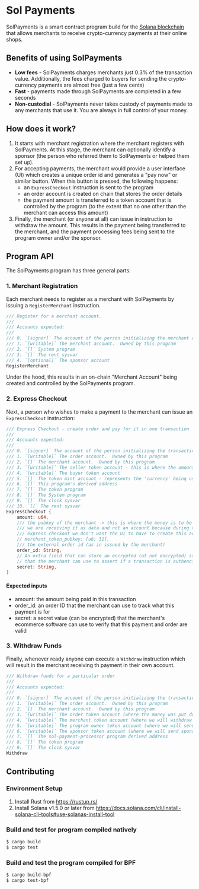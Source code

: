# Sol Payments

SolPayments is a smart contract program build for the [Solana blockchain](https://solana.com/) that allows merchants to receive crypto-currency payments at their online shops.

## Benefits of using SolPayments

- **Low fees** - SolPayments charges merchants just 0.3% of the transaction value.  Additionally, the fees charged to buyers for sending the crypto-currency payments are almost free (just a few cents)
- **Fast** - payments made through SolPayments are completed in a few seconds
- **Non-custodial** - SolPayments never takes custody of payments made to any merchants that use it.  You are always in full control of your money.

## How does it work?

1. It starts with merchant registration where the merchant registers with SolPayments.  At this stage, the merchant can optionally identify a sponsor (the person who referred them to SolPayments or helped them set up).
2. For accepting payments, the merchant would provide a user interface (UI) which creates a unique order id and generates a "pay now" or similar button.  When this button is pressed, the following happens:
    - an `ExpressCheckout` instruction is sent to the program
    - an order account is created on chain that stores the order details
    - the payment amount is transferred to a token account that is controlled by the program (to the extent that no one other than the merchant can access this amount)
3. Finally, the merchant (or anyone at all) can issue in instruction to withdraw the amount.  This results in the payment being transferred to the merchant, and the payment processing fees being sent to the program owner and/or the sponsor.

## Program API

The SolPayments program has three general parts:

### 1. Merchant Registration

Each merchant needs to register as a merchant with SolPayments by issuing a `RegisterMerchant` instruction.

```rust
/// Register for a merchant account.
///
/// Accounts expected:
///
/// 0. `[signer]` The account of the person initializing the merchant account
/// 1. `[writable]` The merchant account.  Owned by this program
/// 2. `[]` System program
/// 3. `[]` The rent sysvar
/// 4. `[optional]` The sponsor account
RegisterMerchant
```

Under the hood, this results in an on-chain "Merchant Account" being created and controlled by the SolPayments program.

### 2. Express Checkout

Next, a person who wishes to make a payment to the merchant can issue an `ExpressCheckout` instruction:

```rust
/// Express Checkout - create order and pay for it in one transaction
///
/// Accounts expected:
///
/// 0. `[signer]` The account of the person initializing the transaction
/// 1. `[writable]` The order account.  Owned by this program
/// 2. `[]` The merchant account.  Owned by this program
/// 3. `[writable]` The seller token account - this is where the amount paid will go. Owned by this program
/// 4. `[writable]` The buyer token account
/// 5. `[]` The token mint account - represents the 'currency' being used
/// 6. `[]` This program's derived address
/// 7. `[]` The token program
/// 8. `[]` The System program
/// 9. `[]` The clock sysvar
/// 10. `[]` The rent sysvar
ExpressCheckout {
    amount: u64,
    /// the pubkey of the merchant -> this is where the money is to be sent
    /// we are receiving it as data and not an account because during the
    /// express checkout we don't want the UI to have to create this account
    // merchant_token_pubkey: [u8; 32],
    /// the external order id (as in issued by the merchant)
    order_id: String,
    // An extra field that can store an encrypted (ot not encrypted) string
    // that the merchant can use to assert if a transaction is authenci
    secret: String,
}
```

#### Expected inputs

- amount: the amount being paid in this transaction
- order_id: an order ID that the merchant can use to track what this payment is for
- secret: a secret value (can be encrypted) that the merchant's ecommerce software can use to verify that this payment and order are valid

### 3. Withdraw Funds

Finally, whenever ready anyone can execute a `Withdraw` instruction which will result in the merchant receiving th payment in their own account.

```rust
/// Withdraw funds for a particular order
///
/// Accounts expected:
///
/// 0. `[signer]` The account of the person initializing the transaction
/// 1. `[writable]` The order account.  Owned by this program
/// 2. `[]` The merchant account.  Owned by this program
/// 3. `[writable]` The order token account (where the money was put during payment)
/// 4. `[writable]` The merchant token account (where we will withdraw to)
/// 5. `[writable]` The program owner token account (where we will send program owner fee)
/// 6. `[writable]` The sponsor token account (where we will send sponsor fee)
/// 7. `[]` The sol-payment-processor program derived address
/// 8. `[]` The token program
/// 9. `[]` The clock sysvar
Withdraw
```

## Contributing

### Environment Setup

1. Install Rust from https://rustup.rs/
2. Install Solana v1.5.0 or later from https://docs.solana.com/cli/install-solana-cli-tools#use-solanas-install-tool

### Build and test for program compiled natively

```sh
$ cargo build
$ cargo test
```

### Build and test the program compiled for BPF

```sh
$ cargo build-bpf
$ cargo test-bpf
```

